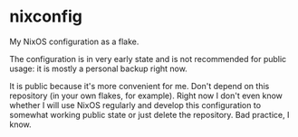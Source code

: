 # nixconfig

My NixOS configuration as a flake.

The configuration is in very early state and is not recommended for public
usage: it is mostly a personal backup right now.

It is public because it's more convenient for me. Don't depend on this
repository (in your own flakes, for example). Right now I don't even know
whether I will use NixOS regularly and develop this configuration to
somewhat working public state or just delete the repository. Bad practice,
I know.

